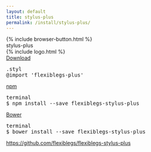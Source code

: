 ```yaml
---
layout: default
title: stylus-plus
permalink: /install/stylus-plus/
---
```


<div class="dn-browser">
  <div class="dn-browser-header">
    {% include browser-button.html %}
    <div class="dn-style--title"><span>stylus-plus</span></div>
    {% include logo.html %}
  </div>
  <div class="dn-browser-body">
    <div class="dn-browser-body__pre">
      <a class="dn-title" href="https://raw.githubusercontent.com/flexiblegs/flexiblegs-stylus-plus/master/flexiblegs-plus.styl" download>Download</a>
      <pre><div class="dn-tag dn-tag--gray dn-tag--bottom">.styl</div><!--
        --><div class="comment">@import '<span>flexiblegs-plus</span>'</div><!--
      --></pre>
      <div class="dn-space-40"></div>
      <a class="dn-title" href="https://www.npmjs.com/package/flexiblegs-stylus-plus">npm</a>
      <pre><div class="dn-tag dn-tag--gray dn-tag--bottom">terminal</div><!--
        --><div class="comment">$ npm install --save <span>flexiblegs-stylus-plus</span></div><!--
      --></pre>
      <div class="dn-space-40"></div>
      <a class="dn-title" href="http://bower.io">Bower</a>
      <pre><div class="dn-tag dn-tag--gray dn-tag--bottom">terminal</div><!--
        --><div class="comment">$ bower install --save <span>flexiblegs-stylus-plus</span></div><!--
      --></pre>
    </div>
    <div class="dn-space-40"></div>
    <div class="dn-browser-footer">
      <div class="wrap xl-gutter-24 xl-outside-24 xl-center xl-auto">
        <div class="col">
          <a href="https://github.com/flexiblegs/flexiblegs-stylus-plus" class="dn-button dn-button--link">https://github.com/flexiblegs/flexiblegs-stylus-plus</a>
        </div>
      </div>
    </div>
  </div>
</div>
